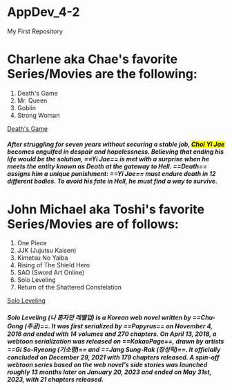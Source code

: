 # AppDev_4-2
My First Repository

# Charlene aka Chae's favorite Series/Movies are the following:

<ol>
  <li> Death's Game </li>
  <li> Mr. Queen </li>
  <li> Goblin </li>
  <li> Strong Woman </li>
</ol>

[Death's Game](#Death's-game)
<h5><i> After struggling for seven years without securing a stable job, <mark>Choi Yi Jae</mark> becomes engulfed in despair and hopelessness. Believing that ending his life would be the solution, ==Yi Jae== is met with a surprise when he meets the entity known as Death at the gateway to Hell. ==Death== assigns him a unique punishment: ==Yi Jae== must endure death in 12 different bodies. To avoid his fate in Hell, he must find a way to survive.</i></h5>


# John Michael aka Toshi's favorite Series/Movies are of follows:

<ol>
  <li> One Piece </li>
  <li> JJK (Jujutsu Kaisen) </li>
  <li> Kimetsu No Yaiba </li>
  <li> Rising of The Shield Hero </li>
  <li> SAO (Sword Art Online) </li>
  <li> Solo Leveling </li>
  <li> Return of the Shattered Constelation </li>
</ol>

[Solo Leveling](#Solo-Leveling)
<h5><i>Solo Leveling (나 혼자만 레벨업) is a Korean web novel written by ==Chu-Gong (추공)==. It was first serialized by ==Papyrus== on November 4, 2016 and ended with 14 volumes and 270 chapters. On April 13, 2018, a webtoon serialization was released on ==KakaoPage==, drawn by artists ==Gi So-Ryeong (기소령)== and ==Jang Sung-Rak (장성락)==. It officially concluded on December 29, 2021 with 179 chapters released. A spin-off webtoon series based on the web novel's side stories was launched roughly 13 months later on January 20, 2023 and ended on May 31st, 2023, with 21 chapters released.</h5></i>
